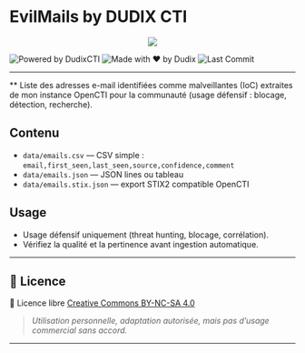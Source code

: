 # EvilMails by DUDIX CTI

<p align="center">
<img src="./files/dudix-cti.webp"/>
<p align="center">

![Powered by DudixCTI](https://img.shields.io/badge/powered%20by-DudixCTI-0052cc?style=for-the-badge&logo=apachekafka)
![Made with ❤️ by Dudix](https://img.shields.io/badge/Made%20with%20%E2%9D%A4%EF%B8%8F-by%20Dudix-darkred?style=for-the-badge)
![Last Commit](https://img.shields.io/github/last-commit/CyberFlooD/dudix-cti?label=Cyber%20Threat%20Intel%20%E2%80%93%20Last%20Update&color=informational&style=for-the-badge&logo=github)

</p>


---

** Liste des adresses e-mail identifiées comme malveillantes (IoC) extraites de mon instance OpenCTI pour la communauté (usage défensif : blocage, détection, recherche).

## Contenu
- `data/emails.csv` — CSV simple : `email,first_seen,last_seen,source,confidence,comment`
- `data/emails.json` — JSON lines ou tableau
- `data/emails.stix.json` — export STIX2 compatible OpenCTI

## Usage
- Usage défensif uniquement (threat hunting, blocage, corrélation).
- Vérifiez la qualité et la pertinence avant ingestion automatique.

---

## 🔖 Licence

📝 Licence libre [Creative Commons BY-NC-SA 4.0](https://creativecommons.org/licenses/by-nc-sa/4.0/)  
> *Utilisation personnelle, adaptation autorisée, mais pas d’usage commercial sans accord.*

---
